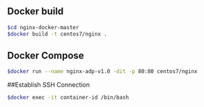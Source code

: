 
## Docker build

```bash
$cd nginx-docker-master 
$docker build -t centos7/nginx .

```

## Docker Compose

```bash
$docker run --name nginx-adp-v1.0 -dit -p 80:80 centos7/nginx

```

##Establish SSH Connection  

```bash
$docker exec -it container-id /bin/bash

```


